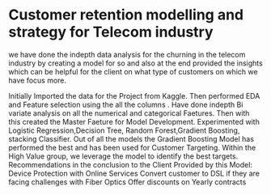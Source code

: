 # Customer retention modelling and strategy for Telecom industry

we have done the indepth data analysis for the churning in the telecom industry by creating a model for so and also at the end provided the insights which can be helpful for the client on what type of customers on which we have focus more.

Initially Imported the data for the Project from Kaggle.
Then performed EDA and Feature selection using the all the columns .
Have done indepth Bi variate analysis on all the numerical and categorical Faetures.
Then with this created the Master Faeture for Model Development.
Experimented with Logistic Regression,Decision Tree, Random Forest,Gradient Boosting, stacking Classifier.
Out of all the models the Gradient Boosting Model has performed the best and has been used for Customer Targeting.
Within the High Value group, we leverage the model to identify the best targets.
Recommendations in the conclusion to the Client Provided by this Model:
Device Protection with Online Services
 Convert customer to DSL if they are facing challenges with Fiber Optics
 Offer discounts on Yearly contracts

